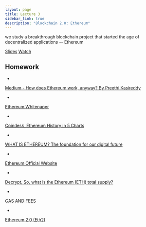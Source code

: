 ```yaml
---
layout: page
title: Lecture 3
sidebar_link: true
description: "Blockchain 2.0: Ethereum"
---
```


<p class="message">
 we study a breakthrough blockchain project that started the age of decentralized applications -- Ethereum 
</p>

<a href="lectures/TIBA_ItB_f20_lec3.pdf">Slides</a>
<a href="https://youtu.be/sY_ZtNx6Zzs">Watch</a>


## Homework
* <a href="https://medium.com/@preethikasireddy/how-does-ethereum-work-anyway-22d1df506369">
Medium - How does Ethereum work, anyway? By Preethi Kasireddy 
 </a>
* <a href="https://ethereum.org/en/whitepaper/">
Ethereum Whitepaper
 </a>
* <a href="https://www.coindesk.com/ethereum-history-in-5-charts">
Coindesk, Ethereum History in 5 Charts
 </a>
* <a href="https://ethereum.org/en/what-is-ethereum/">
WHAT IS ETHEREUM? The foundation for our digital future
 </a>
* <a href="https://ethereum.org/en/">
Ethereum Official Website 
 </a>
* <a href="https://decrypt.co/38271/so-what-is-the-ethereum-eth-total-supply">
Decrypt, So, what is the Ethereum (ETH) total supply?
 </a>
* <a href="https://ethereum.org/en/developers/docs/gas/">
GAS AND FEES
 </a>
* <a href="https://ethereum.org/en/eth2/">
Ethereum 2.0 (Eth2)
 </a>






